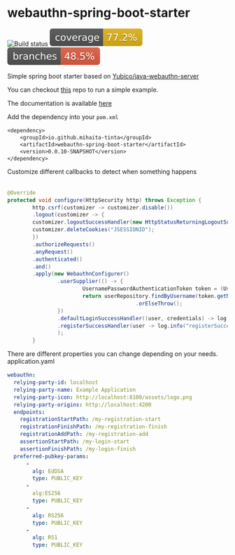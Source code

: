 # webauthn-spring-boot-starter
![Build status](https://github.com/mihaita-tinta/spring-boot-starter-webauthn/actions/workflows/maven.yml/badge.svg?branch=main)
![Code coverage](.github/badges/jacoco.svg)
![Code coverage](.github/badges/branches.svg)

Simple spring boot starter based on [Yubico/java-webauthn-server](https://github.com/Yubico/java-webauthn-server)

You can checkout [this](https://github.com/mihaita-tinta/spring-boot-starter-webauthn-demo) repo to run a simple example.

The documentation is available [here](https://webauthn-spring-boot-starter.glitch.me/)

Add the dependency into your `pom.xml`
```
<dependency>
    <groupId>io.github.mihaita-tinta</groupId>
    <artifactId>webauthn-spring-boot-starter</artifactId>
    <version>0.0.10-SNAPSHOT</version>
</dependency>
```
Customize different callbacks to detect when something happens

```java

@Override
protected void configure(HttpSecurity http) throws Exception {
        http.csrf(customizer -> customizer.disable())
        .logout(customizer -> {
        customizer.logoutSuccessHandler(new HttpStatusReturningLogoutSuccessHandler());
        customizer.deleteCookies("JSESSIONID");
        })
        .authorizeRequests()
        .anyRequest()
        .authenticated()
        .and()
        .apply(new WebauthnConfigurer()
                .userSupplier(() -> {
                        UsernamePasswordAuthenticationToken token = (UsernamePasswordAuthenticationToken) SecurityContextHolder.getContext().getAuthentication();
                        return userRepository.findByUsername(token.getName())
                                         .orElseThrow();
                })
                .defaultLoginSuccessHandler((user, credentials) -> log.info("login - user: {} with credentials: {}", user, credentials))
                .registerSuccessHandler(user -> log.info("registerSuccessHandler - user: {}", user))
                );
        }
```

There are different properties you can change depending on your needs.
application.yaml

```yaml
webauthn:
  relying-party-id: localhost
  relying-party-name: Example Application
  relying-party-icon: http://localhost:8100/assets/logo.png
  relying-party-origins: http://localhost:4200
  endpoints:
    registrationStartPath: /my-registration-start
    registrationFinishPath: /my-registration-finish
    registrationAddPath: /my-registration-add
    assertionStartPath: /my-login-start
    assertionFinishPath: /my-login-finish
  preferred-pubkey-params:
      -
        alg: EdDSA
        type: PUBLIC_KEY
      -
        alg:ES256
        type: PUBLIC_KEY
      -
        alg: RS256
        type: PUBLIC_KEY
      -
        alg: RS1
        type: PUBLIC_KEY
```
